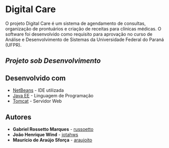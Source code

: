 # Digital Care

O projeto Digital Care é um sistema de agendamento de consultas, organização de prontuários e criação de receitas para clínicas médicas. 
O software foi desenvolvido como requisito para aprovação no curso de Análise e Desenvolvimento de Sistemas da Universidade Federal do Paraná (UFPR).

## ***Projeto sob Desenvolvimento***

## Desenvolvido com

* [NetBeans](https://netbeans.org/downloads/) - IDE utilizada
* [Java EE](http://www.oracle.com/technetwork/java/javaee/overview/index.html) - Linguagem de Programação
* [Tomcat](http://tomcat.apache.org) - Servidor Web

## Autores

* **Gabriel Rossetto Marques** - [russoetto](https://github.com/russoetto)
* **João Henrique Wind** - [jotahws](https://github.com/jotahws)
* **Maurício de Araújo Sforça** - [araujoito](https://github.com/araujoito)
